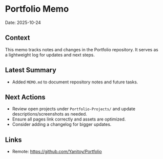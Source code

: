 # Portfolio Memo

Date: 2025-10-24

## Context
This memo tracks notes and changes in the Portfolio repository. It serves as a lightweight log for updates and next steps.

## Latest Summary
- Added `MEMO.md` to document repository notes and future tasks.

## Next Actions
- Review open projects under `Portfolio-Projects/` and update descriptions/screenshots as needed.
- Ensure all pages link correctly and assets are optimized.
- Consider adding a changelog for bigger updates.

## Links
- Remote: https://github.com/Yanitoy/Portfolio

